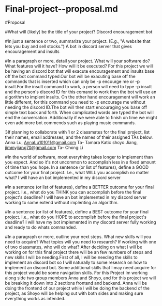 # Final-project--proposal.md
#Proposal

#What will (likely) be the title of your project?
Discord encouragement bot

#In just a sentence or two, summarize your project. (E.g., "A website that lets you buy and sell stocks.")
A bot in discord server that gives encouragement and insults

#In a paragraph or more, detail your project. What will your software do? What features will it have? How will it be executed?
For this project we will be having an discord bot that will exacute encouragement and insults base off the bot command typed.Our bot will be exacuting base off the commands that is inserted which can only be -p encourge me or -p insult.For the insult command to work, a person will need to type -p insult and the person's discord ID for this comand to work then the bot will use an algorithm to implent insults. On the other hand encouragement will work an little different, for this command you need to -p encourage me without needing the discord ID.The bot will then start encouraging you base off simple text back and forth. When complicated words are typed the bot will end the conversation .Additionally if we were able to finish on time we might even add more bot commends such as playing music commands.

3If planning to collaborate with 1 or 2 classmates for the final project, list their names, email addresses, and the names of their assigned TAs below.
Anna Lu, AnnaLu101011@gmail.com  Ta- Tamara Katic
shoyo Jiang,   jimmyjiang70@gmail.com   Ta- Chong Li 

#In the world of software, most everything takes longer to implement than you expect. And so it's not uncommon to accomplish less in a fixed amount of time than you hope.
In a sentence (or list of features), define a GOOD outcome for your final project. I.e., what WILL you accomplish no matter what?
I will have an bot implemented in my discord server

#In a sentence (or list of features), define a BETTER outcome for your final project. I.e., what do you THINK you can accomplish before the final project's deadline?
I will have an bot implemented in my discord server working to some extend without implenting an algorithm.

#In a sentence (or list of features), define a BEST outcome for your final project. I.e., what do you HOPE to accomplish before the final project's deadline?
I will have my bot implemented in my discord server fully working and ready to do whats commanded.

#In a paragraph or more, outline your next steps. What new skills will you need to acquire? What topics will you need to research? If working with one of two classmates, who will do what?
After deciding on what I will be working on for this final project there will be an few numbers of steps and new skills I will be needing.First of all, I will be needing the skills to implement an discord bot so I will naturally to some research on how to implement an discord bot. Some additional skills that I may need acquire for this project would be some navigation skills. For this Project Im working along side two group members Anna and Shoyo, and for this project we will be breaking it down into 2 sections frontend and backend. Anna will be doing the frontend of our project while I will be doing the backend of the project, as Shoyo will be helping out with both sides and making sure everything works as intended.
